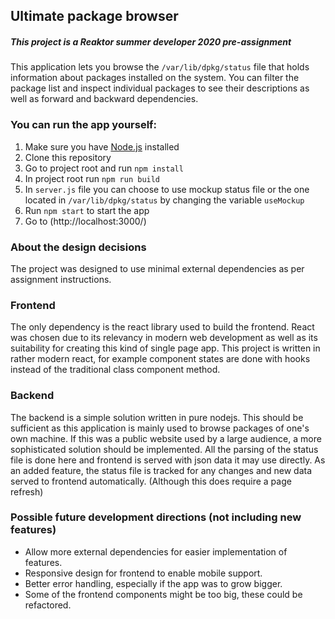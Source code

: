 ## Ultimate package browser

##### *This project is a Reaktor summer developer 2020 pre-assignment*



This application lets you browse the `/var/lib/dpkg/status` file that holds information about packages installed on the system.
You can filter the package list and inspect individual packages to see their descriptions as well as forward and
backward dependencies.  

### You can run the app yourself:

1. Make sure you have [Node.js](https://nodejs.org/en/) installed
2. Clone this repository
3. Go to project root and run `npm install`
4. In project root run `npm run build`
5. In `server.js` file you can choose to use mockup status file or the one located in `/var/lib/dpkg/status` by changing the variable `useMockup`
6. Run `npm start` to start the app 
7. Go to (http://localhost:3000/)

### About the design decisions 

The project was designed to use minimal external dependencies as per assignment instructions.

### Frontend

The only dependency is the react library used to build the frontend. 
React was chosen due to its relevancy in modern web development as well as its suitability for creating this kind of single page app. 
This project is written in rather modern react, for example component states are done with hooks instead of the traditional class component method. 

### Backend

The backend is a simple solution written in pure nodejs.
This should be sufficient as this application is mainly used to browse packages of one's own machine. 
If this was a public website used by a large audience, a more sophisticated solution should be implemented. 
All the parsing of the status file is done here and frontend is served with json data it may use directly. 
As an added feature, the status file is tracked for any changes and new data served to frontend automatically.
(Although this does require a page refresh)

### Possible future development directions (not including new features)

* Allow more external dependencies for easier implementation of features. 
* Responsive design for frontend to enable mobile support.
* Better error handling, especially if the app was to grow bigger.
* Some of the frontend components might be too big, these could be refactored.
